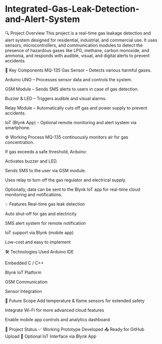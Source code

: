 # Integrated-Gas-Leak-Detection-and-Alert-System
🔍 Project Overview
This project is a real-time gas leakage detection and alert system designed for residential, industrial, and commercial use. It uses sensors, microcontrollers, and communication modules to detect the presence of hazardous gases like LPG, methane, carbon monoxide, and ammonia, and responds with audible, visual, and digital alerts to prevent accidents.

🧠 Key Components
MQ-135 Gas Sensor – Detects various harmful gases.

Arduino UNO – Processes sensor data and controls the system.

GSM Module – Sends SMS alerts to users in case of gas detection.

Buzzer & LED – Triggers audible and visual alarms.

Relay Module – Automatically cuts off gas and power supply to prevent accidents.

IoT (Blynk App) – Optional remote monitoring and alert system via smartphone.

⚙️ Working Process
MQ-135 continuously monitors air for gas concentration.

If gas exceeds a safe threshold, Arduino:

Activates buzzer and LED.

Sends SMS to the user via GSM module.

Uses relay to turn off the gas regulator and electrical supply.

Optionally, data can be sent to the Blynk IoT app for real-time cloud monitoring and notifications.

💡 Features
Real-time gas leak detection

Auto shut-off for gas and electricity

SMS alert system for remote notification

IoT support via Blynk (mobile app)

Low-cost and easy to implement

🛠️ Technologies Used
Arduino IDE

Embedded C / C++

Blynk IoT Platform

GSM Communication

Sensor Integration

📱 Future Scope
Add temperature & flame sensors for extended safety

Integrate Wi-Fi for more advanced cloud features

Enable mobile app controls and analytics dashboard

🔗 Project Status
✅ Working Prototype Developed
📤 Ready for GitHub Upload
📱 Optional IoT Interface via Blynk App
